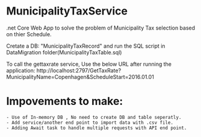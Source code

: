 # MunicipalityTaxService
 .net Core Web App to solve the problem of Municipality Tax selection based on thier Schedule.

 Cretate a DB: "MunicipalityTaxRecord" and run the SQL script in DataMigration folder(MunicipalityTaxTable.sql)

 To call the gettaxrate service, Use the below URL after running the application:
 http://localhost:2797/GetTaxRate?MunicipalityName=Copenhagen&ScheduleStart=2016.01.01


# Impovements to make:
    - Use of In-memory DB , No need to create DB and table seperatly.
    - Add service/another end point to import data with .csv file. 
    - Adding Await task to handle multiple requests with API end point.